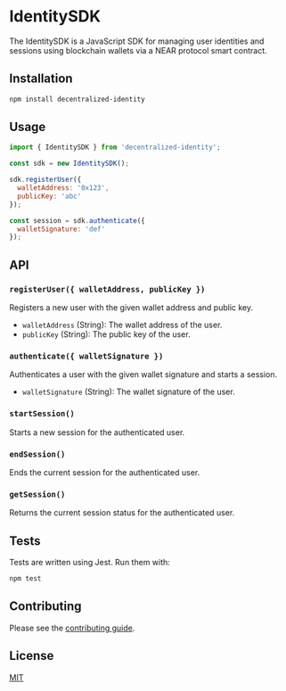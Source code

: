 # IdentitySDK

The IdentitySDK is a JavaScript SDK for managing user identities and sessions using blockchain wallets via a NEAR protocol smart contract.

## Installation

```bash
npm install decentralized-identity
```

## Usage

```javascript
import { IdentitySDK } from 'decentralized-identity';

const sdk = new IdentitySDK();

sdk.registerUser({
  walletAddress: '0x123',
  publicKey: 'abc' 
});

const session = sdk.authenticate({
  walletSignature: 'def' 
});
```

## API

### `registerUser({ walletAddress, publicKey })`

Registers a new user with the given wallet address and public key.

- `walletAddress` (String): The wallet address of the user.
- `publicKey` (String): The public key of the user.

### `authenticate({ walletSignature })`

Authenticates a user with the given wallet signature and starts a session.

- `walletSignature` (String): The wallet signature of the user.

### `startSession()`

Starts a new session for the authenticated user.

### `endSession()`

Ends the current session for the authenticated user.

### `getSession()`

Returns the current session status for the authenticated user.

## Tests

Tests are written using Jest. Run them with:

```bash
npm test
```

## Contributing

Please see the [contributing guide](./CONTRIBUTING.md).

## License

[MIT](./LICENSE)